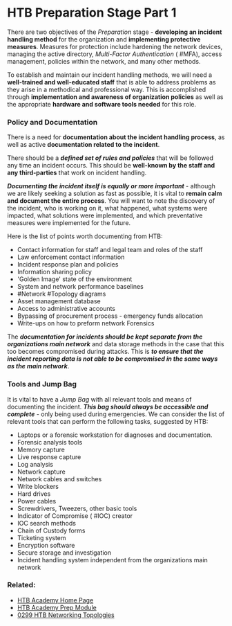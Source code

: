 # HTB Preparation Stage Part 1

There are two objectives of the *Preparation* stage - **developing an incident handling method** for the organization and **implementing protective measures**. Measures for protection include hardening the network devices, managing the active directory, *Multi-Factor Authentication* ( #MFA), access management, policies within the network, and many other methods. 

To establish and maintain our incident handling methods, we will need a **well-trained and well-educated staff** that is able to address problems as they arise in a methodical and professional way. This is accomplished through **implementation and awareness of organization policies** as well as the appropriate **hardware and software tools needed** for this role.

### Policy and Documentation

There is a need for **documentation about the incident handling process**, as well as active **documentation related to the incident**. 

There should be a ***defined set of rules and policies*** that will be followed any time an incident occurs. This should be **well-known by the staff and any third-parties** that work on incident handling. 

***Documenting the incident itself is equally or more important*** - although we are likely seeking a solution as fast as possible, it is vital to **remain calm and document the entire process**. You will want to note the discovery of the incident, who is working on it, what happened, what systems were impacted, what solutions were implemented, and which preventative measures were implemented for the future.

Here is the list of points worth documenting from HTB:

- Contact information for staff and legal team and roles of the staff
- Law enforcement contact information
- Incident response plan and policies
- Information sharing policy
- 'Golden Image' state of the environment
- System and network performance baselines
- #Network #Topology diagrams
- Asset management database
- Access to administrative accounts
- Bypassing of procurement process - emergency funds allocation
- Write-ups on how to preform network Forensics

The ***documentation for incidents should be kept separate from the organizations main network*** and data storage methods in the case that this too becomes compromised during attacks. This is ***to ensure that the incident reporting data is not able to be compromised in the same ways as the main network***.

### Tools and Jump Bag

It is vital to have a *Jump Bag* with all relevant tools and means of documenting the incident. ***This bag should always be accessible and complete*** - only being used during emergencies. We can consider the list of relevant tools that can perform the following tasks, suggested by HTB:

- Laptops or a forensic workstation for diagnoses and documentation.
- Forensic analysis tools
- Memory capture 
- Live response capture 
- Log analysis
- Network capture
- Network cables and switches
- Write blockers
- Hard drives
- Power cables
- Screwdrivers, Tweezers, other basic tools
- Indicator of Compromise ( #IOC) creator
- IOC search methods
- Chain of Custody forms
- Ticketing system
- Encryption software
- Secure storage and investigation
- Incident handling system independent from the organizations main network


### Related:

- [HTB Academy Home Page](https://academy.hackthebox.com/ 'HTB academy home page')
- [HTB Academy Prep Module](https://academy.hackthebox.com/module/148/section/1366 'HTB academy module page')
- [0299 HTB Networking Topologies](0299%20HTB%20Networking%20Topologies.md)